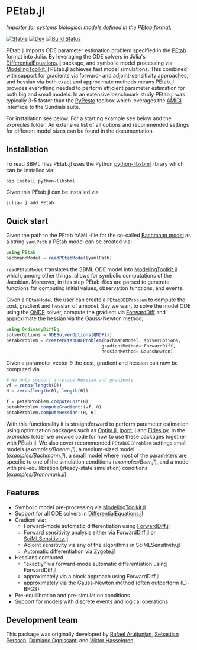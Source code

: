 # PEtab.jl
*Importer for systems biological models defined in the PEtab format.*

[![Stable](https://img.shields.io/badge/docs-stable-blue.svg)](https://sebapersson.github.io/PEtab.jl/stable/)
[![Dev](https://img.shields.io/badge/docs-dev-blue.svg)](https://sebapersson.github.io/PEtab.jl/dev/)
[![Build Status](https://github.com/sebapersson/PEtab.jl/actions/workflows/CI.yml/badge.svg?branch=main)](https://github.com/sebapersson/PEtab.jl/actions/workflows/CI.yml?query=branch%3Amain)

PEtab.jl imports ODE parameter estimation problem specified in the [PEtab](https://github.com/PEtab-dev/PEtab) format into Julia. By leveraging the ODE solvers in Julia's [DifferentialEquations.jl](https://github.com/SciML/DifferentialEquations.jl) package, and symbolic model processing via [ModelingToolkit.jl](https://github.com/SciML/ModelingToolkit.jl) PEtab.jl achieves fast model simulations. This combined with support for gradients via forward- and adjoint-sensitivity approaches, and hessian via both exact and approximate methods means PEtab.jl provides everything needed to perform efficient parameter estimation for both big and small models. In an extensive benchmark study PEtab.jl was typically 3-5 faster than the [PyPesto](https://github.com/ICB-DCM/pyPESTO) toolbox which leverages the [AMICI](https://github.com/AMICI-dev/AMICI) interface to the Sundials suite.

For installation see below. For a starting example see below and the *examples* folder. An extensive list of all options and recommended settings for different model sizes can be found in the documentation.

## Installation

To read SBML files PEtab.jl uses the Python [python-libsbml](https://pypi.org/project/python-libsbml/) library which can be installed via:

```
pip install python-libsbml
```

Given this PEtab.jl can be installed via

```julia
julia> ] add PEtab
```

## Quick start

Given the path to the PEtab YAML-file for the so-called [Bachmann model](https://github.com/Benchmarking-Initiative/Benchmark-Models-PEtab/tree/master/Benchmark-Models/Bachmann_MSB2011) as a string `yamlPath` a PEtab model can be created via;

```julia
using PEtab
bachmannModel = readPEtabModel(yamlPath)
```

`readPEtabModel` translates the SBML ODE model into [ModelingToolkit.jl](https://github.com/SciML/ModelingToolkit.jl) which, among other things, allows for symbolic computations of the Jacobian. Moreover, in this step PEtab-files are parsed to generate functions for computing initial values, observation functions, and events.

Given a `PEtabModel` the user can create a `PEtabODEProblem` to compute the cost, gradient and hessian of a model. Say we want to solve the model ODE using the [QNDF](https://docs.sciml.ai/DiffEqDocs/stable/solvers/ode_solve/) solver, compute the gradient via [ForwardDiff](https://github.com/JuliaDiff/ForwardDiff.jl) and approximate the hessian via the Gauss-Newton method;

```julia
using OrdinaryDiffEq
solverOptions = ODESolverOptions(QNDF())
petabProblem = createPEtabODEProblem(bachmannModel, solverOptions, 
                                    gradientMethod=:ForwardDiff, 
                                    hessianMethod=:GaussNewton)
```

Given a parameter vector θ the cost, gradient and hessian can now be computed via
```julia
# We only support in-place Hessian and gradients
∇f = zeros(length(θ))
H = zeros(length(θ), length(θ))

f = petabProblem.computeCost(θ)
petabProblem.computeGradient!(∇f, θ)
petabProblem.computeHessian!(H, θ)
```

With this functionality it is straightforward to perform parameter estimation using optimization packages such as [Optim.jl](https://github.com/JuliaNLSolvers/Optim.jl), [Ipopt.jl](https://github.com/jump-dev/Ipopt.jl) and [Fides.py](https://github.com/fides-dev/fides). In the *examples* folder we provide code for how to use these packages together with PEtab.jl. We also cover recommended `PEtabODEProblem` settings small models (*examples/Boehm.jl*), a medium-sized model (*examples/Bachmann.jl*), a small model where most of the parameters are specific to one of the simulation conditions (*examples/Beer.jl*), and a model with pre-equilibration (steady-state simulation) conditions (*examples/Brannmark.jl*).

## Features

* Symbolic model pre-processing via [ModelingToolkit.jl](https://github.com/SciML/ModelingToolkit.jl)
* Support for all ODE solvers in [DifferentialEquations.jl](https://github.com/SciML/DifferentialEquations.jl)
* Gradient via:
    * Forward-mode automatic differentiation using [ForwardDiff.jl](https://github.com/JuliaDiff/ForwardDiff.jl)
    * Forward sensitivity analysis either via ForwardDiff.jl or [SciMLSensitivity.jl](https://github.com/SciML/SciMLSensitivity.jl)
    * Adjoint sensitivity via any of the algorithms in SciMLSensitivity.jl
    * Automatic differentiation via [Zygote.jl](https://github.com/FluxML/Zygote.jl)
* Hessians computed
    * "exactly" via forward-mode automatic differentiation using ForwardDiff.jl
    * approximately via a block approach using ForwardDiff.jl
    * approximately via the Gauss-Newton method (often outperform (L)-BFGS)
* Pre-equilibration and pre-simulation conditions
* Support for models with discrete events and logical operations


## Development team

This package was originally developed by [Rafael Arutjunjan](https://github.com/RafaelArutjunjan), [Sebastian Persson](https://github.com/sebapersson), [Damiano Ognissanti](https://github.com/damianoognissanti) and [Viktor Hasselgren](https://github.com/CleonII).
